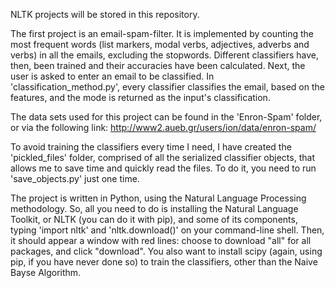 NLTK projects will be stored in this repository.

The first project is an email-spam-filter.
It is implemented by counting the most frequent words (list markers, modal verbs, adjectives, adverbs and verbs) in all the emails, excluding the stopwords.
Different classifiers have, then, been trained and their accuracies have been calculated.
Next, the user is asked to enter an email to be classified.
In 'classification_method.py', every classifier classifies the email, based on the features, and the mode is returned as the input's classification.

The data sets used for this project can be found in the 'Enron-Spam' folder, or via the following link: http://www2.aueb.gr/users/ion/data/enron-spam/

To avoid training the classifiers every time I need, I have created the 'pickled_files' folder, comprised of all the serialized classifier objects,
that allows me to save time and quickly read the files. To do it, you need to run 'save_objects.py' just one time.

The project is written in Python, using the Natural Language Processing methodology.
So, all you need to do is installing the Natural Language Toolkit, or NLTK (you can do it with pip),
and some of its components, typing 'import nltk' and 'nltk.download()' on your command-line shell.
Then, it should appear a window with red lines: choose to download "all" for all packages, and click "download".
You also want to install scipy (again, using pip, if you have never done so) to train the classifiers, other than the Naive Bayse Algorithm.
